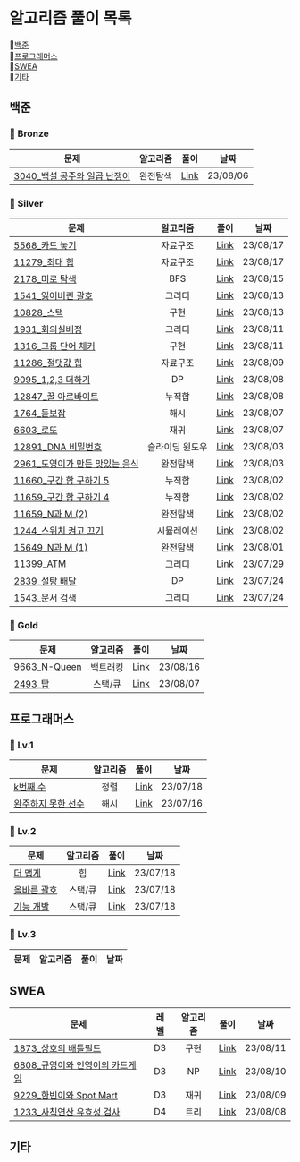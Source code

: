 # 알고리즘 풀이 목록
:closed_book:[백준](#백준)   
:green_book:[프로그래머스](#프로그래머스)   
:blue_book:[SWEA](#swea)   
:orange_book:[기타](#기타)


## 백준
### :mag_right: Bronze
문제|알고리즘|풀이|날짜
---|:---:|:---:|:---:
[3040_백설 공주와 일곱 난쟁이](https://www.acmicpc.net/problem/3040)|완전탐색|[Link](https://github.com/hitobi1014/algorithm/tree/dc55853c315b19ad02ad85c0670805fd9a7ba430/%EB%B0%B1%EC%A4%80/Bronze/3040.%E2%80%85%EB%B0%B1%EC%84%A4%E2%80%85%EA%B3%B5%EC%A3%BC%EC%99%80%E2%80%85%EC%9D%BC%EA%B3%B1%E2%80%85%EB%82%9C%EC%9F%81%EC%9D%B4)|23/08/06


### :mag_right: Silver
문제|알고리즘|풀이|날짜
---|:---:|:---:|:---:
[5568_카드 놓기](https://www.acmicpc.net/problem/5568)|자료구조|[Link](https://github.com/hitobi1014/algorithm/tree/65fd685e2516b9f5619fea8ae8896304544e603f/%EB%B0%B1%EC%A4%80/Silver/5568.%E2%80%85%EC%B9%B4%EB%93%9C%E2%80%85%EB%86%93%EA%B8%B0)|23/08/17
[11279_최대 힙](https://www.acmicpc.net/problem/11279)|자료구조|[Link](https://github.com/hitobi1014/algorithm/tree/385c130d186c7b03c2da7a72d508f7f2b4550b17/%EB%B0%B1%EC%A4%80/Silver/11279.%E2%80%85%EC%B5%9C%EB%8C%80%E2%80%85%ED%9E%99)|23/08/17
[2178_미로 탐색](https://www.acmicpc.net/problem/2178)|BFS|[Link](https://github.com/hitobi1014/algorithm/tree/6c95080522d3de979db5622848fe11133f81a934/%EB%B0%B1%EC%A4%80/Silver/2178.%E2%80%85%EB%AF%B8%EB%A1%9C%E2%80%85%ED%83%90%EC%83%89)|23/08/15
[1541_잃어버린 괄호](https://www.acmicpc.net/problem/1541)|그리디|[Link](https://github.com/hitobi1014/algorithm/tree/857643616e2ac24ac9b1883ffd11b26c33935ef5/%EB%B0%B1%EC%A4%80/Silver/1541.%E2%80%85%EC%9E%83%EC%96%B4%EB%B2%84%EB%A6%B0%E2%80%85%EA%B4%84%ED%98%B8)|23/08/13
[10828_스택](https://www.acmicpc.net/problem/10828)|구현|[Link](https://github.com/hitobi1014/algorithm/tree/36d427ec80cbc025ace38eb7371e422b10d6f264/%EB%B0%B1%EC%A4%80/Silver/10828.%E2%80%85%EC%8A%A4%ED%83%9D)|23/08/13
[1931_회의실배정](https://www.acmicpc.net/problem/1931)|그리디|[Link](https://github.com/hitobi1014/algorithm/blob/19f13deadb38413d6ebdb01b2147a433083a8f0a/%EB%B0%B1%EC%A4%80/Silver/1931.%E2%80%85%ED%9A%8C%EC%9D%98%EC%8B%A4%E2%80%85%EB%B0%B0%EC%A0%95/README.md)|23/08/11
[1316_그룹 단어 체커](https://www.acmicpc.net/problem/1316)|구현|[Link](https://github.com/hitobi1014/algorithm/tree/dc8bc1f75e2cd9480ca23349eee7769bf0b2840e/%EB%B0%B1%EC%A4%80/Silver/1316.%E2%80%85%EA%B7%B8%EB%A3%B9%E2%80%85%EB%8B%A8%EC%96%B4%E2%80%85%EC%B2%B4%EC%BB%A4)|23/08/11
[11286_절댓값 힙](https://www.acmicpc.net/problem/11286)|자료구조|[Link](https://github.com/hitobi1014/algorithm/tree/90137ab036ce9240b36ad49d5ce157bc2f5d311d/%EB%B0%B1%EC%A4%80/Silver/11286.%E2%80%85%EC%A0%88%EB%8C%93%EA%B0%92%E2%80%85%ED%9E%99)|23/08/09
[9095_1,2,3 더하기](https://www.acmicpc.net/problem/9095)|DP|[Link](https://github.com/hitobi1014/algorithm/tree/3a981cab77c5a9b03bd60babb41d7b3ab9087217/%EB%B0%B1%EC%A4%80/Silver/9095.%E2%80%851%EF%BC%8C%E2%80%852%EF%BC%8C%E2%80%853%E2%80%85%EB%8D%94%ED%95%98%EA%B8%B0)|23/08/08
[12847_꿀 아르바이트](https://www.acmicpc.net/problem/12847)|누적합|[Link](https://github.com/hitobi1014/algorithm/tree/be7a18639a3cc4c4fd4d44d0b93baa850f4509e7/%EB%B0%B1%EC%A4%80/Silver/1764.%E2%80%85%EB%93%A3%EB%B3%B4%EC%9E%A1)|23/08/08
[1764_듣보잡](https://www.acmicpc.net/problem/1764)|해시|[Link](https://github.com/hitobi1014/algorithm/tree/be7a18639a3cc4c4fd4d44d0b93baa850f4509e7/%EB%B0%B1%EC%A4%80/Silver/1764.%E2%80%85%EB%93%A3%EB%B3%B4%EC%9E%A1)|23/08/07
[6603_로또](https://www.acmicpc.net/problem/6603)|재귀|[Link](https://github.com/hitobi1014/algorithm/tree/6c7441e0fff978b59b9409029b2df35dbc2f9b04/%EB%B0%B1%EC%A4%80/Silver/6603.%E2%80%85%EB%A1%9C%EB%98%90)|23/08/07
[12891_DNA 비밀번호](https://www.acmicpc.net/problem/12891)|슬라이딩 윈도우|[Link](https://github.com/hitobi1014/algorithm/tree/ab707971042ae1353df6d909396e55f4f1bfa9ab/%EB%B0%B1%EC%A4%80/Silver/12891.%E2%80%85DNA%E2%80%85%EB%B9%84%EB%B0%80%EB%B2%88%ED%98%B8)|23/08/03
[2961_도영이가 만든 맛있는 음식](https://www.acmicpc.net/problem/2961)|완전탐색|[Link](https://github.com/hitobi1014/algorithm/tree/88866e1aed92895507e2b4098d2920ded1a49b5b/%EB%B0%B1%EC%A4%80/Silver/2961.%E2%80%85%EB%8F%84%EC%98%81%EC%9D%B4%EA%B0%80%E2%80%85%EB%A7%8C%EB%93%A0%E2%80%85%EB%A7%9B%EC%9E%88%EB%8A%94%E2%80%85%EC%9D%8C%EC%8B%9D)|23/08/03
[11660_구간 합 구하기 5](https://www.acmicpc.net/problem/11660)|누적합|[Link](https://github.com/hitobi1014/algorithm/tree/920c3e327904ddef7d44542b5a72a7d5d9e1961f/%EB%B0%B1%EC%A4%80/Silver/11660.%E2%80%85%EA%B5%AC%EA%B0%84%E2%80%85%ED%95%A9%E2%80%85%EA%B5%AC%ED%95%98%EA%B8%B0%E2%80%855)|23/08/02
[11659_구간 합 구하기 4](https://www.acmicpc.net/problem/11659)|누적합|[Link](https://github.com/hitobi1014/algorithm/tree/master/%EB%B0%B1%EC%A4%80/Silver/11659.%E2%80%85%EA%B5%AC%EA%B0%84%E2%80%85%ED%95%A9%E2%80%85%EA%B5%AC%ED%95%98%EA%B8%B0%E2%80%854)|23/08/02
[11659_N과 M (2)](https://www.acmicpc.net/problem/11659)|완전탐색|[Link](https://github.com/hitobi1014/algorithm/tree/master/%EB%B0%B1%EC%A4%80/Silver/15650.%E2%80%85N%EA%B3%BC%E2%80%85M%E2%80%85%EF%BC%882%EF%BC%89)|23/08/02
[1244_스위치 켜고 끄기](https://www.acmicpc.net/problem/1244)|시뮬레이션|[Link](https://github.com/hitobi1014/algorithm/tree/master/%EB%B0%B1%EC%A4%80/Silver/1244.%E2%80%85%EC%8A%A4%EC%9C%84%EC%B9%98%E2%80%85%EC%BC%9C%EA%B3%A0%E2%80%85%EB%81%84%EA%B8%B0)|23/08/02
[15649_N과 M (1)](https://www.acmicpc.net/problem/15649)|완전탐색|[Link](https://github.com/hitobi1014/algorithm/tree/master/%EB%B0%B1%EC%A4%80/Silver/15649.%E2%80%85N%EA%B3%BC%E2%80%85M%E2%80%85%EF%BC%881%EF%BC%89)|23/08/01
[11399_ATM](https://www.acmicpc.net/problem/11399)|그리디|[Link](https://github.com/hitobi1014/algorithm/blob/master/%EB%B0%B1%EC%A4%80/Silver/11399.%E2%80%85ATM/ATM.java)|23/07/29
[2839_설탕 배달](https://www.acmicpc.net/problem/2839)|DP|[Link](https://github.com/hitobi1014/algorithm/tree/master/%EB%B0%B1%EC%A4%80/Silver/2839.%E2%80%85%EC%84%A4%ED%83%95%E2%80%85%EB%B0%B0%EB%8B%AC)|23/07/24
[1543_문서 검색](https://www.acmicpc.net/problem/1543)|그리디|[Link](https://github.com/hitobi1014/algorithm/tree/master/%EB%B0%B1%EC%A4%80/Silver/1543.%E2%80%85%EB%AC%B8%EC%84%9C%E2%80%85%EA%B2%80%EC%83%89)|23/07/24


### :mag_right: Gold
문제|알고리즘|풀이|날짜
---|:---:|:---:|:---:
[9663_N-Queen](https://www.acmicpc.net/problem/9663)|백트래킹|[Link](https://github.com/hitobi1014/algorithm/tree/02dd630e2ee62d85bfb9fec3c69a263cf1a2833b/%EB%B0%B1%EC%A4%80/Gold/9663.%E2%80%85N%EF%BC%8DQueen)|23/08/16
[2493_탑](https://www.acmicpc.net/problem/2493)|스택/큐|[Link](https://github.com/hitobi1014/algorithm/tree/d8a43f1f1dcfa346cd2d78392ee6e52e84603c85/%EB%B0%B1%EC%A4%80/Gold/2493.%E2%80%85%ED%83%91)|23/08/07

## 프로그래머스
### :mag_right: Lv.1
문제|알고리즘|풀이|날짜
---|:---:|:---:|:---:
[k번째 수](https://school.programmers.co.kr/learn/courses/30/lessons/42748)|정렬|[Link](https://github.com/hitobi1014/algorithm/tree/main/%ED%94%84%EB%A1%9C%EA%B7%B8%EB%9E%98%EB%A8%B8%EC%8A%A4/lv1/42748.%E2%80%85K%EB%B2%88%EC%A7%B8%EC%88%98)|23/07/18
[완주하지 못한 선수](https://school.programmers.co.kr/learn/courses/30/lessons/42576)|해시|[Link](https://github.com/hitobi1014/algorithm/tree/main/%ED%94%84%EB%A1%9C%EA%B7%B8%EB%9E%98%EB%A8%B8%EC%8A%A4/lv1/42576.%E2%80%85%EC%99%84%EC%A3%BC%ED%95%98%EC%A7%80%E2%80%85%EB%AA%BB%ED%95%9C%E2%80%85%EC%84%A0%EC%88%98)|23/07/16


### :mag_right: Lv.2
문제|알고리즘|풀이|날짜
---|:---:|:---:|:---:
[더 맵게](https://school.programmers.co.kr/learn/courses/30/lessons/42626?language=java)|힙|[Link](https://github.com/hitobi1014/algorithm/tree/main/%ED%94%84%EB%A1%9C%EA%B7%B8%EB%9E%98%EB%A8%B8%EC%8A%A4/lv2/42626.%E2%80%85%EB%8D%94%E2%80%85%EB%A7%B5%EA%B2%8C)|23/07/18
[올바른 괄호](https://school.programmers.co.kr/learn/courses/30/lessons/12909)|스택/큐|[Link](https://github.com/hitobi1014/algorithm/tree/main/%ED%94%84%EB%A1%9C%EA%B7%B8%EB%9E%98%EB%A8%B8%EC%8A%A4/lv2/12909.%E2%80%85%EC%98%AC%EB%B0%94%EB%A5%B8%E2%80%85%EA%B4%84%ED%98%B8)|23/07/18
[기능 개발](https://school.programmers.co.kr/learn/courses/30/lessons/42586)|스택/큐|[Link](https://github.com/hitobi1014/algorithm/tree/main/%ED%94%84%EB%A1%9C%EA%B7%B8%EB%9E%98%EB%A8%B8%EC%8A%A4/lv2/42586.%E2%80%85%EA%B8%B0%EB%8A%A5%EA%B0%9C%EB%B0%9C)|23/07/18

### :mag_right: Lv.3
문제|알고리즘|풀이|날짜
---|:---:|:---:|:---:

## SWEA
문제|레벨|알고리즘|풀이|날짜
---|:---:|:---:|:---:|:---:
[1873_상호의 배틀필드](https://swexpertacademy.com/main/code/problem/problemDetail.do?contestProbId=AV5LyE7KD2ADFAXc)|D3|구현|[Link](https://github.com/hitobi1014/algorithm/blob/6c7fe977818152d995f977474e3fed408c26c937/SWEA/D3/1873.%E2%80%85%EC%83%81%ED%98%B8%EC%9D%98%E2%80%85%EB%B0%B0%ED%8B%80%ED%95%84%EB%93%9C/%EC%83%81%ED%98%B8%EC%9D%98%E2%80%85%EB%B0%B0%ED%8B%80%ED%95%84%EB%93%9C.java)|23/08/11
[6808_규영이와 인영이의 카드게임](https://swexpertacademy.com/main/code/problem/problemDetail.do?contestProbId=AWgv9va6HnkDFAW0&categoryId=AWgv9va6HnkDFAW0&categoryType=CODE&problemTitle=6808&orderBy=FIRST_REG_DATETIME&selectCodeLang=ALL&select-1=&pageSize=10&pageIndex=1)|D3|NP|[Link](https://github.com/hitobi1014/algorithm/blob/4b1f73cbe7f75a5c8e2b77a18a3818c191245129/SWEA/D3/6808.%E2%80%85%EA%B7%9C%EC%98%81%EC%9D%B4%EC%99%80%E2%80%85%EC%9D%B8%EC%98%81%EC%9D%B4%EC%9D%98%E2%80%85%EC%B9%B4%EB%93%9C%EA%B2%8C%EC%9E%84/%EA%B7%9C%EC%98%81%EC%9D%B4%EC%99%80%E2%80%85%EC%9D%B8%EC%98%81%EC%9D%B4%EC%9D%98%E2%80%85%EC%B9%B4%EB%93%9C%EA%B2%8C%EC%9E%84.java)|23/08/10
[9229_한빈이와 Spot Mart](https://swexpertacademy.com/main/code/problem/problemDetail.do?contestProbId=AW8Wj7cqbY0DFAXN)|D3|재귀|[Link](https://github.com/hitobi1014/algorithm/blob/91319c6d4592f582af33be9989cb9cb562760851/SWEA/D3/9229.%20%ED%95%9C%EB%B9%88%EC%9D%B4%EC%99%80%20Spot%20Mart/S9229_%ED%95%9C%EB%B9%88%EC%9D%B4%EC%99%80_SpotMart.java)|23/08/09
[1233_사칙연산 유효성 검사](https://swexpertacademy.com/main/code/problem/problemDetail.do?contestProbId=AV141176AIwCFAYD)|D4|트리|[Link](https://github.com/hitobi1014/algorithm/tree/853987ef4683ee7bf038cbe2808aad84a1952235/SWEA/D4/1233.%E2%80%85%EF%BC%BBS%EF%BC%8FW%E2%80%85%EB%AC%B8%EC%A0%9C%ED%95%B4%EA%B2%B0%E2%80%85%EA%B8%B0%EB%B3%B8%EF%BC%BD%E2%80%859%EC%9D%BC%EC%B0%A8%E2%80%85%EF%BC%8D%E2%80%85%EC%82%AC%EC%B9%99%EC%97%B0%EC%82%B0%E2%80%85%EC%9C%A0%ED%9A%A8%EC%84%B1%E2%80%85%EA%B2%80%EC%82%AC)|23/08/08


## 기타
